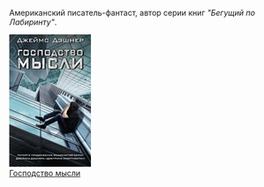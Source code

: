 Американский писатель-фантаст, автор серии книг *"Бегущий по Лабиринту"*.


![](Господство%20мысли.jpg)  
[Господство мысли](Господство%20мысли.txt)
